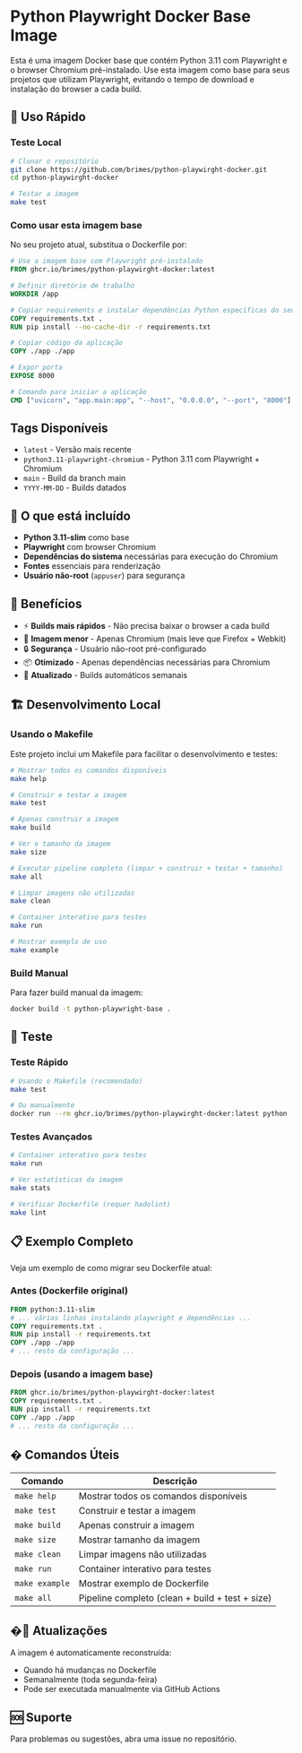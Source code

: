 # Python Playwright Docker Base Image

Esta é uma imagem Docker base que contém Python 3.11 com Playwright e o browser Chromium pré-instalado. Use esta imagem como base para seus projetos que utilizam Playwright, evitando o tempo de download e instalação do browser a cada build.

## 🚀 Uso Rápido

### Teste Local
```bash
# Clonar o repositório
git clone https://github.com/brimes/python-playwirght-docker.git
cd python-playwirght-docker

# Testar a imagem
make test
```

### Como usar esta imagem base

No seu projeto atual, substitua o Dockerfile por:

```dockerfile
# Use a imagem base com Playwright pré-instalado
FROM ghcr.io/brimes/python-playwirght-docker:latest

# Definir diretório de trabalho
WORKDIR /app

# Copiar requirements e instalar dependências Python específicas do seu projeto
COPY requirements.txt .
RUN pip install --no-cache-dir -r requirements.txt

# Copiar código da aplicação
COPY ./app ./app

# Expor porta
EXPOSE 8000

# Comando para iniciar a aplicação
CMD ["uvicorn", "app.main:app", "--host", "0.0.0.0", "--port", "8000"]
```

## Tags Disponíveis

- `latest` - Versão mais recente
- `python3.11-playwright-chromium` - Python 3.11 com Playwright + Chromium
- `main` - Build da branch main
- `YYYY-MM-DD` - Builds datados

## 🔧 O que está incluído

- **Python 3.11-slim** como base
- **Playwright** com browser Chromium
- **Dependências do sistema** necessárias para execução do Chromium
- **Fontes** essenciais para renderização
- **Usuário não-root** (`appuser`) para segurança

## 🎯 Benefícios

- ⚡ **Builds mais rápidos** - Não precisa baixar o browser a cada build
- 💾 **Imagem menor** - Apenas Chromium (mais leve que Firefox + Webkit)
- 🔒 **Segurança** - Usuário não-root pré-configurado
- 📦 **Otimizado** - Apenas dependências necessárias para Chromium
- 🔄 **Atualizado** - Builds automáticos semanais

## 🏗️ Desenvolvimento Local

### Usando o Makefile

Este projeto inclui um Makefile para facilitar o desenvolvimento e testes:

```bash
# Mostrar todos os comandos disponíveis
make help

# Construir e testar a imagem
make test

# Apenas construir a imagem
make build

# Ver o tamanho da imagem
make size

# Executar pipeline completo (limpar + construir + testar + tamanho)
make all

# Limpar imagens não utilizadas
make clean

# Container interativo para testes
make run

# Mostrar exemplo de uso
make example
```

### Build Manual

Para fazer build manual da imagem:

```bash
docker build -t python-playwright-base .
```

## 🧪 Teste

### Teste Rápido
```bash
# Usando o Makefile (recomendado)
make test

# Ou manualmente
docker run --rm ghcr.io/brimes/python-playwirght-docker:latest python -c "from playwright.sync_api import sync_playwright; print('✅ Playwright funcionando!')"
```

### Testes Avançados
```bash
# Container interativo para testes
make run

# Ver estatísticas da imagem
make stats

# Verificar Dockerfile (requer hadolint)
make lint
```

## 📋 Exemplo Completo

Veja um exemplo de como migrar seu Dockerfile atual:

### Antes (Dockerfile original)
```dockerfile
FROM python:3.11-slim
# ... várias linhas instalando playwright e dependências ...
COPY requirements.txt .
RUN pip install -r requirements.txt
COPY ./app ./app
# ... resto da configuração ...
```

### Depois (usando a imagem base)
```dockerfile
FROM ghcr.io/brimes/python-playwirght-docker:latest
COPY requirements.txt .
RUN pip install -r requirements.txt
COPY ./app ./app
# ... resto da configuração ...
```

## �️ Comandos Úteis

| Comando | Descrição |
|---------|-----------|
| `make help` | Mostrar todos os comandos disponíveis |
| `make test` | Construir e testar a imagem |
| `make build` | Apenas construir a imagem |
| `make size` | Mostrar tamanho da imagem |
| `make clean` | Limpar imagens não utilizadas |
| `make run` | Container interativo para testes |
| `make example` | Mostrar exemplo de Dockerfile |
| `make all` | Pipeline completo (clean + build + test + size) |

## �🔄 Atualizações

A imagem é automaticamente reconstruída:
- Quando há mudanças no Dockerfile
- Semanalmente (toda segunda-feira)
- Pode ser executada manualmente via GitHub Actions

## 🆘 Suporte

Para problemas ou sugestões, abra uma issue no repositório.